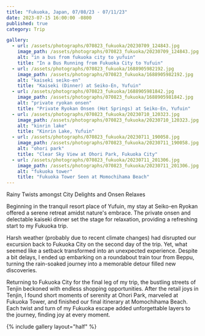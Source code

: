 ```yaml
---
title: "Fukuoka, Japan, 07/08/23 - 07/11/23"
date: 2023-07-15 16:00:00 -0800
published: true
category: Trip

gallery:
  - url: /assets/photographs/070823_fukuoka/20230709_124843.jpg
    image_path: /assets/photographs/070823_fukuoka/20230709_124843.jpg
    alt: "in a bus from fukuoka city to yufuin"
    title: "In a Bus Running from Fukuoka City to Yufuin"
  - url: /assets/photographs/070823_fukuoka/1688905982192.jpg
    image_path: /assets/photographs/070823_fukuoka/1688905982192.jpg
    alt: "kaiseki seiko-en"
    title: "Kaiseki (Dinner) at Seiko-En, Yufuin"
  - url: /assets/photographs/070823_fukuoka/1688905981842.jpg
    image_path: /assets/photographs/070823_fukuoka/1688905981842.jpg
    alt: "private ryokan onsen"
    title: "Private Ryokan Onsen (Hot Springs) at Seiko-En, Yufuin"
  - url: /assets/photographs/070823_fukuoka/20230710_120323.jpg
    image_path: /assets/photographs/070823_fukuoka/20230710_120323.jpg
    alt: "kinrin lake"
    title: "Kinrin Lake, Yufuin"
  - url: /assets/photographs/070823_fukuoka/20230711_190058.jpg
    image_path: /assets/photographs/070823_fukuoka/20230711_190058.jpg
    alt: "ohori park"
    title: "Clear Sky View at Ohori Park, Fukuoka City"
  - url: /assets/photographs/070823_fukuoka/20230711_201306.jpg
    image_path: /assets/photographs/070823_fukuoka/20230711_201306.jpg
    alt: "fukuoka tower"
    title: "Fukuoka Tower Seen at Momochihama Beach"
---
```


Rainy Twists amongst City Delights and Onsen Relaxes

Beginning in the tranquil resort place of Yufuin, my stay at Seiko-en Ryokan offered a serene retreat amidst nature's embrace. The private onsen and delectable kaiseki dinner set the stage for relaxation, providing a refreshing start to my Fukuoka trip.

Harsh weather (probably due to recent climate changes) had disrupted our excursion back to Fukuoka City on the second day of the trip. Yet, what seemed like a setback transformed into an unexpected experience. Despite a bit delays, I ended up embarking on a roundabout train tour from Beppu, turning the rain-soaked journey into a memorable detour filled new discoveries.

Returning to Fukuoka City for the final leg of my trip, the bustling streets of Tenjin beckoned with endless shopping opportunities. After the retail joys in Tenjin, I found short moments of serenity at Ohori Park, marveled at Fukuoka Tower, and finished our final itinerary at Momochihama Beach. Each twist and turn of my Fukuoka escape added unforgettable layers to the journey, finding joy at every moment.

{% include gallery layout="half" %}
